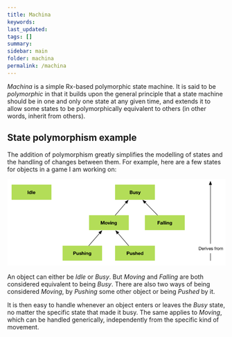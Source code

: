 ```yaml
---
title: Machina
keywords: 
last_updated: 
tags: []
summary:
sidebar: main
folder: machina
permalink: /machina
---
```


*Machina* is a simple Rx-based polymorphic state machine.  It is said to be *polymorphic* in that it builds upon the general principle that a state machine should be in one and only one state at any given time, and extends it to allow some states to be polymorphically equivalent to others (in other words, inherit from others).

## State polymorphism example

The addition of polymorphism greatly simplifies the modelling of states and the handling of changes between them. For example, here are a few states for objects in a game I am working on: 

![](Doc/MachinaPolymorphism.png "Machina Polymorphism")

An object can either be *Idle* or *Busy*.  But *Moving* and *Falling* are both considered equivalent to being *Busy*.  There are also two ways of being considered *Moving*, by *Pushing* some other object or being *Pushed* by it.

It is then easy to handle whenever an object enters or leaves the *Busy* state, no matter the specific state that made it busy. The same applies to *Moving*, which can be handled generically, independently from the specific kind of movement.